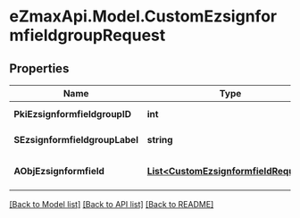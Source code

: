 
# eZmaxApi.Model.CustomEzsignformfieldgroupRequest

## Properties

Name | Type | Description | Notes
------------ | ------------- | ------------- | -------------
**PkiEzsignformfieldgroupID** | **int** | The unique ID of the Ezsignformfieldgroup | [optional] 
**SEzsignformfieldgroupLabel** | **string** | The Label for the Ezsignformfieldgroup | [optional] 
**AObjEzsignformfield** | [**List&lt;CustomEzsignformfieldRequest&gt;**](CustomEzsignformfieldRequest.md) | An array containing all the values to fill the Ezsignform. | 

[[Back to Model list]](../README.md#documentation-for-models)
[[Back to API list]](../README.md#documentation-for-api-endpoints)
[[Back to README]](../README.md)


